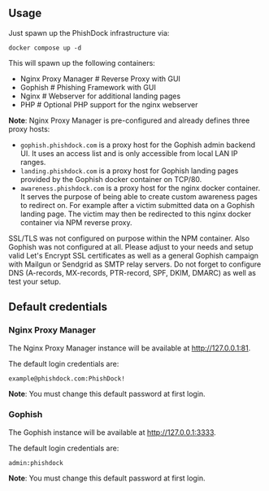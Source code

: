 ## Usage

Just spawn up the PhishDock infrastructure via:

````
docker compose up -d
````

This will spawn up the following containers:

- Nginx Proxy Manager # Reverse Proxy with GUI
- Gophish # Phishing Framework with GUI
- Nginx # Webserver for additional landing pages
- PHP # Optional PHP support for the nginx webserver

**Note**: Nginx Proxy Manager is pre-configured and already defines three proxy hosts:
- `gophish.phishdock.com` is a proxy host for the Gophish admin backend UI. It uses an access list and is only accessible from local LAN IP ranges.
- `landing.phishdock.com` is a proxy host for Gophish landing pages provided by the Gophish docker container on TCP/80. 
- `awareness.phishdock.com` is a proxy host for the nginx docker container. It serves the purpose of being able to create custom awareness pages to redirect on. For example after a victim submitted data on a Gophish landing page. The victim may then be redirected to this nginx docker container via NPM reverse proxy.

SSL/TLS was not configured on purpose within the NPM container. Also Gophish was not configured at all. Please adjust to your needs and setup valid Let's Encrypt SSL certificates as well as a general Gophish campaign with Mailgun or Sendgrid as SMTP relay servers. Do not forget to configure DNS (A-records, MX-records, PTR-record, SPF, DKIM, DMARC) as well as test your setup.

## Default credentials

### Nginx Proxy Manager

The Nginx Proxy Manager instance will be available at http://127.0.0.1:81.

The default login credentials are:

````
example@phishdock.com:PhishDock!
````

**Note**: You must change this default password at first login.

### Gophish

The Gophish instance will be available at http://127.0.0.1:3333.

The default login credentials are:

````
admin:phishdock
````

**Note**: You must change this default password at first login.
